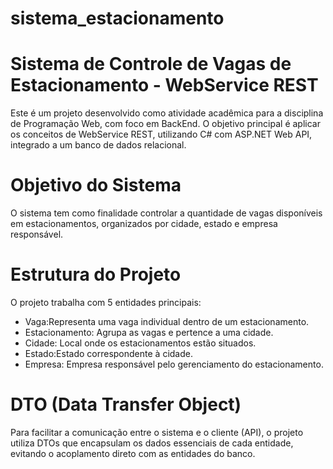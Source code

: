 # sistema_estacionamento

# Sistema de Controle de Vagas de Estacionamento - WebService REST
Este é um projeto desenvolvido como atividade acadêmica para a disciplina de Programação Web, com foco em BackEnd. O objetivo principal é aplicar os conceitos de WebService REST, utilizando C# com ASP.NET Web API, integrado a um banco de dados relacional.

# Objetivo do Sistema
O sistema tem como finalidade controlar a quantidade de vagas disponíveis em estacionamentos, organizados por cidade, estado e empresa responsável.

# Estrutura do Projeto
O projeto trabalha com 5 entidades principais:
  - Vaga:Representa uma vaga individual dentro de um estacionamento.
  - Estacionamento: Agrupa as vagas e pertence a uma cidade.
  - Cidade: Local onde os estacionamentos estão situados.
  - Estado:Estado correspondente à cidade.
  - Empresa: Empresa responsável pelo gerenciamento do estacionamento.

# DTO (Data Transfer Object)
Para facilitar a comunicação entre o sistema e o cliente (API), o projeto utiliza DTOs que encapsulam os dados essenciais de cada entidade, evitando o acoplamento direto com as entidades do banco.
